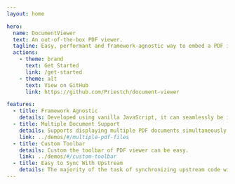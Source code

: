 ```yaml
---
layout: home

hero:
  name: DocumentViewer
  text: An out-of-the-box PDF viewer.
  tagline: Easy, performant and framework-agnostic way to embed a PDF in any website.
  actions:
    - theme: brand
      text: Get Started
      link: /get-started
    - theme: alt
      text: View on GitHub
      link: https://github.com/Priestch/document-viewer

features:
  - title: Framework Agnostic
    details: Developed using vanilla JavaScript, it can seamlessly be integrated into any project regardless of what the frontend framework employed.
  - title: Multiple Document Support
    details: Supports displaying multiple PDF documents simultaneously and is compatible with all PDF.js supported shortcut keys.
    link: ../demos/#/multiple-pdf-files
  - title: Custom Toolbar
    details: Custom the toolbar of PDF viewer can be easy.
    link: ../demos/#/custom-toolbar
  - title: Easy to Sync With Upstream
    details: The majority of the task of synchronizing upstream code will be done automatically.
---
```

